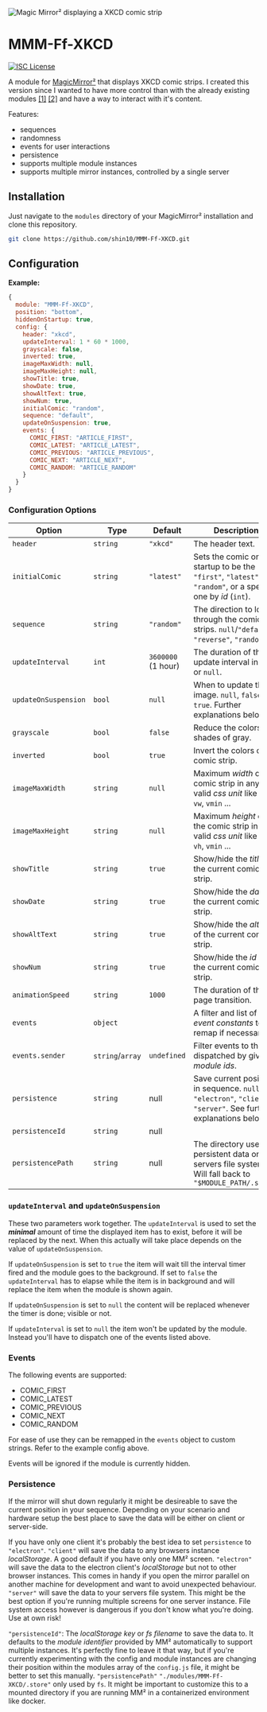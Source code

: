 ![Magic Mirror² displaying a XKCD comic strip](screenshot.png)

# MMM-Ff-XKCD

[![ISC License](https://img.shields.io/badge/license-ISC-blue.svg)](https://choosealicense.com/licenses/isc)

A module for [MagicMirror²](https://github.com/MichMich/MagicMirror) that displays XKCD comic strips.
I created this version since I wanted to have more control than with the already existing modules [[1]](https://github.com/Blastitt/DailyXKCD) [[2]](https://github.com/jupadin/MMM-XKCD) and have a way to interact with it's content.

Features:

- sequences
- randomness
- events for user interactions
- persistence
- supports multiple module instances
- supports multiple mirror instances, controlled by a single server

## Installation

Just navigate to the `modules` directory of your MagicMirror² installation and clone this repository.

```sh
git clone https://github.com/shin10/MMM-Ff-XKCD.git
```

## Configuration

**Example:**

```js
{
  module: "MMM-Ff-XKCD",
  position: "bottom",
  hiddenOnStartup: true,
  config: {
    header: "xkcd",
    updateInterval: 1 * 60 * 1000,
    grayscale: false,
    inverted: true,
    imageMaxWidth: null,
    imageMaxHeight: null,
    showTitle: true,
    showDate: true,
    showAltText: true,
    showNum: true,
    initialComic: "random",
    sequence: "default",
    updateOnSuspension: true,
    events: {
      COMIC_FIRST: "ARTICLE_FIRST",
      COMIC_LATEST: "ARTICLE_LATEST",
      COMIC_PREVIOUS: "ARTICLE_PREVIOUS",
      COMIC_NEXT: "ARTICLE_NEXT",
      COMIC_RANDOM: "ARTICLE_RANDOM"
    }
  }
}
```

### Configuration Options

| **Option**           | **Type**         | **Default**        | **Description**                                                                                                  |
| -------------------- | ---------------- | ------------------ | ---------------------------------------------------------------------------------------------------------------- |
| `header`             | `string`         | `"xkcd"`           | The header text.                                                                                                 |
| `initialComic`       | `string`         | `"latest"`         | Sets the comic on startup to be the `"first"`, `"latest"`, `"random"`, or a specific one by _id_ (`int`).        |
| `sequence`           | `string`         | `"random"`         | The direction to loop through the comic strips. `null`/`"default"`, `"reverse"`, `"random"`.                     |
| `updateInterval`     | `int`            | `3600000` (1 hour) | The duration of the update interval in ms or `null`.                                                             |
| `updateOnSuspension` | `bool`           | `null`             | When to update the image. `null`, `false` or `true`. Further explanations below.                                 |
| `grayscale`          | `bool`           | `false`            | Reduce the colors to shades of gray.                                                                             |
| `inverted`           | `bool`           | `true`             | Invert the colors of the comic strip.                                                                            |
| `imageMaxWidth`      | `string`         | `null`             | Maximum _width_ of the comic strip in any valid _css unit_ like `px`, `%`, `vw`, `vmin` ...                      |
| `imageMaxHeight`     | `string`         | `null`             | Maximum _height_ of the comic strip in any valid _css unit_ like `px`, `%`, `vh`, `vmin` ...                     |
| `showTitle`          | `string`         | `true`             | Show/hide the _title_ of the current comic strip.                                                                |
| `showDate`           | `string`         | `true`             | Show/hide the _date_ of the current comic strip.                                                                 |
| `showAltText`        | `string`         | `true`             | Show/hide the _alt_-text of the current comic strip.                                                             |
| `showNum`            | `string`         | `true`             | Show/hide the _id_ of the current comic strip.                                                                   |
| `animationSpeed`     | `string`         | `1000`             | The duration of the page transition.                                                                             |
| `events`             | `object`         |                    | A filter and list of _event constants_ to remap if necessary.                                                    |
| `events.sender`      | `string`/`array` | `undefined`        | Filter events to those dispatched by given _module ids_.                                                         |
| `persistence`        | `string`         | null               | Save current position in sequence. `null`, `"electron"`, `"client"`, `"server"`. See further explanations below. |
| `persistenceId`      | `string`         | null               |                                                                                                                  |
| `persistencePath`    | `string`         | null               | The directory used for persistent data on the servers file system. Will fall back to `"$MODULE_PATH/.store"`     |

### `updateInterval` and `updateOnSuspension`

These two parameters work together. The `updateInterval` is used to set the **_minimal_** amount of time the displayed item has to exist, before it will be replaced by the next. When this actually will take place depends on the value of `updateOnSuspension`.

If `updateOnSuspension` is set to `true` the item will wait till the interval timer fired and the module goes to the background. If set to `false` the `updateInterval` has to elapse while the item is in background and will replace the item when the module is shown again.

If `updateOnSuspension` is set to `null` the content will be replaced whenever the timer is done; visible or not.

If `updateInterval` is set to `null` the item won't be updated by the module. Instead you'll have to dispatch one of the events listed above.

### Events

The following events are supported:

- COMIC_FIRST
- COMIC_LATEST
- COMIC_PREVIOUS
- COMIC_NEXT
- COMIC_RANDOM

For ease of use they can be remapped in the `events` object to custom strings. Refer to the example config above.

Events will be ignored if the module is currently hidden.

### Persistence

If the mirror will shut down regularly it might be desireable to save the current position in your sequence. Depending on your scenario and hardware setup the best place to save the data will be either on client or server-side.

If you have only one client it's probably the best idea to set `persistence` to `"electron"`.
`"client"` will save the data to any browsers instance _localStorage_. A good default if you have only one MM² screen.
`"electron"` will save the data to the electron client's _localStorage_ but not to other browser instances. This comes in handy if you open the mirror parallel on another machine for development and want to avoid unexpected behaviour.
`"server"` will save the data to your servers file system. This might be the best option if you're running multiple screens for one server instance. File system access however is dangerous if you don't know what you're doing. Use at own risk!

`"persistenceId"`: The _localStorage key_ or _fs filename_ to save the data to. It defaults to the _module identifier_ provided by MM² automatically to support multiple instances. It's perfectly fine to leave it that way, but if you're currently experimenting with the config and module instances are changing their position within the modules array of the `config.js` file, it might be better to set this manually.
`"persistencePath"` `"./modules/MMM-Ff-XKCD/.store"` only used by `fs`. It might be important to customize this to a mounted directory if you are running MM² in a containerized environment like docker.
